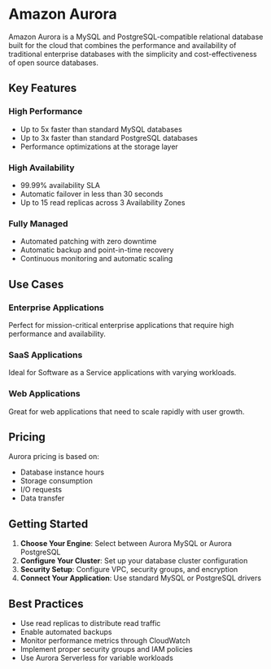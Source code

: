 # Amazon Aurora

Amazon Aurora is a MySQL and PostgreSQL-compatible relational database built for the cloud that combines the performance and availability of traditional enterprise databases with the simplicity and cost-effectiveness of open source databases.

## Key Features

### High Performance
- Up to 5x faster than standard MySQL databases
- Up to 3x faster than standard PostgreSQL databases
- Performance optimizations at the storage layer

### High Availability
- 99.99% availability SLA
- Automatic failover in less than 30 seconds
- Up to 15 read replicas across 3 Availability Zones

### Fully Managed
- Automated patching with zero downtime
- Automatic backup and point-in-time recovery
- Continuous monitoring and automatic scaling

## Use Cases

### Enterprise Applications
Perfect for mission-critical enterprise applications that require high performance and availability.

### SaaS Applications
Ideal for Software as a Service applications with varying workloads.

### Web Applications
Great for web applications that need to scale rapidly with user growth.

## Pricing

Aurora pricing is based on:
- Database instance hours
- Storage consumption
- I/O requests
- Data transfer

## Getting Started

1. **Choose Your Engine**: Select between Aurora MySQL or Aurora PostgreSQL
2. **Configure Your Cluster**: Set up your database cluster configuration
3. **Security Setup**: Configure VPC, security groups, and encryption
4. **Connect Your Application**: Use standard MySQL or PostgreSQL drivers

## Best Practices

- Use read replicas to distribute read traffic
- Enable automated backups
- Monitor performance metrics through CloudWatch
- Implement proper security groups and IAM policies
- Use Aurora Serverless for variable workloads